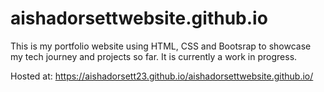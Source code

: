 # aishadorsettwebsite.github.io

This is my portfolio website using HTML, CSS and Bootsrap to showcase my tech journey and projects so far. 
It is currently a work in progress. 

Hosted at: https://aishadorsett23.github.io/aishadorsettwebsite.github.io/
